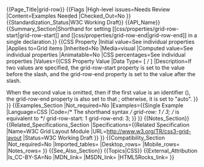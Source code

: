{{Page_Title|grid-row}}
{{Flags
|High-level issues=Needs Review
|Content=Examples Needed
|Checked_Out=No
}}
{{Standardization_Status|W3C Working Draft}}
{{API_Name}}
{{Summary_Section|Shorthand for setting [[css/properties/grid-row-start|grid-row-start]] and [[css/properties/grid-row-end|grid-row-end]] in a single declaration.}}
{{CSS Property
|Initial value=See individual properties
|Applies to=Grid items
|Inherited=No
|Media=visual
|Computed value=See individual properties
|Animatable=No
|CSS percentages=See individual properties
|Values={{CSS Property Value
|Data Type=<grid-line> [ / <grid-line> ]
|Description=If two <grid-line> values are specified, the grid-row-start property is set to the value before the slash, and the grid-row-end property is set to the value after the slash. 

When the second value is omitted, then if the first value is an identifier (<ident>), the grid-row-end property is also set to that <ident>; otherwise, it is set to "auto".
}}
}}
{{Examples_Section
|Not_required=No
|Examples={{Single Example
|Language=CSS
|Code=/*
The shorthand syntax
*/
grid-row: 1 / 3;
/*
is equivalent to
*/
grid-row-start: 1
grid-row-end: 3;
}}
}}
{{Notes_Section}}
{{Related_Specifications_Section
|Specifications={{Related Specification
|Name=W3C Grid Layout Module
|URL=http://www.w3.org/TR/css3-grid-layout
|Status=W3C Working Draft
}}
}}
{{Compatibility_Section
|Not_required=No
|Imported_tables=
|Desktop_rows=
|Mobile_rows=
|Notes_rows=
}}
{{See_Also_Section}}
{{Topics|CSS}}
{{External_Attribution
|Is_CC-BY-SA=No
|MDN_link=
|MSDN_link=
|HTML5Rocks_link=
}}